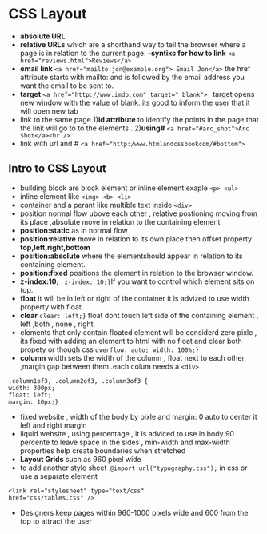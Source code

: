 # CSS Layout

- **absolute URL** 
- **relative URLs** which are a shorthand way to tell the browser where a page is in relation to the current page.
-**syntixc for how to link** ` <a href="reviews.html">Reviews</a> ` 
- **email link** ` <a href="mailto:jon@example.org"> Email Jon</a> ` the href attribute starts with mailto: and is followed by the email address you want the email to be sent to.
- **target** `<a href="http://www.imdb.com" target="_blank"> ` target opens new window with the value of blank. its good to inform the user that it will open new tab 
- link to the same page 1)**id attribute** to identify the points in the page that the link will go to to the elements . 2)**using#** ` <a href="#arc_shot">Arc Shot</a><br /> `
- link with url and # ` <a href="http:/www.htmlandcssbookcom/#bottom"> `

##  Intro to CSS Layout
- building block are block element or inline element exaple `<p> <ul>`
- inline element like `<img> <b> <li>`
- container and a perant like multible text inside `<div>`
- position normal flow ubove each other , relative postioning moving from its place ,absolute move in relation to the containing element 
- **position:static** as in normal flow 
- **position:relative** move in relation to its own place then offset property **top,left,right,bottom**
- **position:absolute** where the elementshould appear in relation to its containing element.
- **position:fixed** positions the element in relation to the browser window.
- **z-index:10;** ` z-index: 10;}`If you want to control which element sits on top.
- **float** it will be in left or right of the container it is advized to use width property with float 
- **clear** `clear: left;}` float dont touch left side of the containing element , left ,both , none , right
- elements that only contain floated element will be considerd zero pixle , its fixed with adding an element to html with no float and clear both propety or though css `overflow: auto; width: 100%;}`
- **column** width sets the width of the column , float next to each other ,margin gap between them .each colum needs a `<div>` 
```
.column1of3, .column2of3, .column3of3 {
width: 300px;
float: left;
margin: 10px;}
```
- fixed website , width of the body by pixle and margin: 0 auto to center it left and right margin
- liquid website , using percentage , it is adviced to use in body 90 percente to leave space in the sides , min-width and max-width properties help create boundaries when stretched 
- **Layout Grids** such as 960 pixel wide
- to add another style sheet` @import url("typography.css");` in css or use a separate <link> element
```
<link rel="stylesheet" type="text/css"
href="css/tables.css" />
```
- Designers keep pages within 960-1000 pixels wide and 600 from the top to attract the user